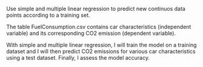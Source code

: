Use simple and multiple linear regression to predict new continuos data points according to a training set.

The table FuelConsumption.csv contains car characteristics (independent variable) and its corresponding CO2 emission (dependent variable).

With simple and multiple linear regression, I will train the model on a training dataset and I will then predict CO2 emissions for various car characteristics using a test dataset. 
Finally, I assess the model accuracy. 
